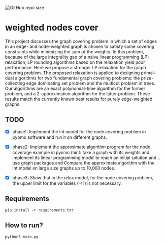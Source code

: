 <p>
  <img alt="GitHub repo size" src="https://img.shields.io/github/repo-size/Discrete-optimization/weighted-vertex-cover">
</p>

# weighted nodes cover

This project discusses the graph covering problem in which a set of edges in an edge- and node-weighted graph is chosen to satisfy some covering constraints while minimizing the sum of the weights. In this problem, because of the large integrality gap of a naive linear programming (LP) relaxation, LP rounding algorithms based on the relaxation yield poor performance. Here we propose a stronger LP relaxation for the graph covering problem. The proposed relaxation is applied to designing primal–dual algorithms for two fundamental graph covering problems: the prize-collecting edge dominating set problem and the multicut problem in trees. Our algorithms are an exact polynomial-time algorithm for the former problem, and a 2-approximation algorithm for the latter problem. These results match the currently known best results for purely edge-weighted graphs.

## TODO

- [x] phase1: Implement the Int model for the node covering problem in pyomo software and run it on different graphs.
- [x] phase2: Implement the approximate algorithm program for the node coverage example in pyomo (hint: take a graph with its weights and implement its linear programming model to reach an initial solution and... use graph packages and Compare the approximate algorithm with the int model on large size graphs up to 10,000 nodes.
- [x] phase3: Show that in the relax model, for the node covering problem, the upper limit for the variables (=>1) is not necessary.


## Requirements
````
pip install -r requirements.txt
````

## How to run?
````
python3 main.py
````

